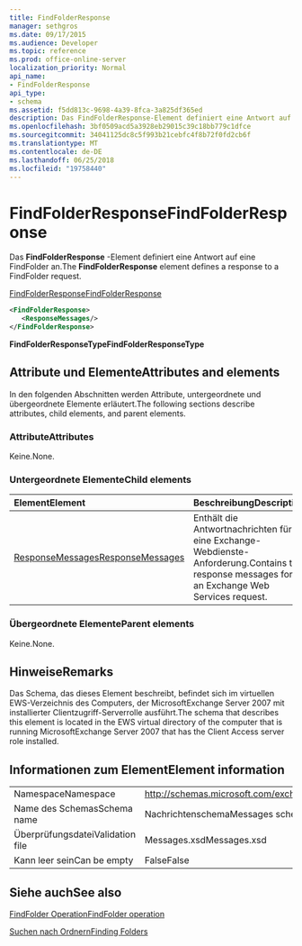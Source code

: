 ```yaml
---
title: FindFolderResponse
manager: sethgros
ms.date: 09/17/2015
ms.audience: Developer
ms.topic: reference
ms.prod: office-online-server
localization_priority: Normal
api_name:
- FindFolderResponse
api_type:
- schema
ms.assetid: f5dd813c-9698-4a39-8fca-3a825df365ed
description: Das FindFolderResponse-Element definiert eine Antwort auf eine FindFolder an.
ms.openlocfilehash: 3bf0509acd5a3928eb29015c39c18bb779c1dfce
ms.sourcegitcommit: 34041125dc8c5f993b21cebfc4f8b72f0fd2cb6f
ms.translationtype: MT
ms.contentlocale: de-DE
ms.lasthandoff: 06/25/2018
ms.locfileid: "19758440"
---
```

# <a name="findfolderresponse"></a><span data-ttu-id="75368-103">FindFolderResponse</span><span class="sxs-lookup"><span data-stu-id="75368-103">FindFolderResponse</span></span>

<span data-ttu-id="75368-104">Das **FindFolderResponse** -Element definiert eine Antwort auf eine FindFolder an.</span><span class="sxs-lookup"><span data-stu-id="75368-104">The **FindFolderResponse** element defines a response to a FindFolder request.</span></span> 
  
[<span data-ttu-id="75368-105">FindFolderResponse</span><span class="sxs-lookup"><span data-stu-id="75368-105">FindFolderResponse</span></span>](findfolderresponse.md)
  
```xml
<FindFolderResponse>
   <ResponseMessages/>
</FindFolderResponse>
```

 <span data-ttu-id="75368-106">**FindFolderResponseType**</span><span class="sxs-lookup"><span data-stu-id="75368-106">**FindFolderResponseType**</span></span>
## <a name="attributes-and-elements"></a><span data-ttu-id="75368-107">Attribute und Elemente</span><span class="sxs-lookup"><span data-stu-id="75368-107">Attributes and elements</span></span>

<span data-ttu-id="75368-108">In den folgenden Abschnitten werden Attribute, untergeordnete und übergeordnete Elemente erläutert.</span><span class="sxs-lookup"><span data-stu-id="75368-108">The following sections describe attributes, child elements, and parent elements.</span></span>
  
### <a name="attributes"></a><span data-ttu-id="75368-109">Attribute</span><span class="sxs-lookup"><span data-stu-id="75368-109">Attributes</span></span>

<span data-ttu-id="75368-110">Keine.</span><span class="sxs-lookup"><span data-stu-id="75368-110">None.</span></span>
  
### <a name="child-elements"></a><span data-ttu-id="75368-111">Untergeordnete Elemente</span><span class="sxs-lookup"><span data-stu-id="75368-111">Child elements</span></span>

|<span data-ttu-id="75368-112">**Element**</span><span class="sxs-lookup"><span data-stu-id="75368-112">**Element**</span></span>|<span data-ttu-id="75368-113">**Beschreibung**</span><span class="sxs-lookup"><span data-stu-id="75368-113">**Description**</span></span>|
|:-----|:-----|
|[<span data-ttu-id="75368-114">ResponseMessages</span><span class="sxs-lookup"><span data-stu-id="75368-114">ResponseMessages</span></span>](responsemessages.md) <br/> |<span data-ttu-id="75368-115">Enthält die Antwortnachrichten für eine Exchange-Webdienste-Anforderung.</span><span class="sxs-lookup"><span data-stu-id="75368-115">Contains the response messages for an Exchange Web Services request.</span></span>  <br/> |
   
### <a name="parent-elements"></a><span data-ttu-id="75368-116">Übergeordnete Elemente</span><span class="sxs-lookup"><span data-stu-id="75368-116">Parent elements</span></span>

<span data-ttu-id="75368-117">Keine.</span><span class="sxs-lookup"><span data-stu-id="75368-117">None.</span></span>
  
## <a name="remarks"></a><span data-ttu-id="75368-118">Hinweise</span><span class="sxs-lookup"><span data-stu-id="75368-118">Remarks</span></span>

<span data-ttu-id="75368-119">Das Schema, das dieses Element beschreibt, befindet sich im virtuellen EWS-Verzeichnis des Computers, der MicrosoftExchange Server 2007 mit installierter Clientzugriff-Serverrolle ausführt.</span><span class="sxs-lookup"><span data-stu-id="75368-119">The schema that describes this element is located in the EWS virtual directory of the computer that is running MicrosoftExchange Server 2007 that has the Client Access server role installed.</span></span>
  
## <a name="element-information"></a><span data-ttu-id="75368-120">Informationen zum Element</span><span class="sxs-lookup"><span data-stu-id="75368-120">Element information</span></span>

|||
|:-----|:-----|
|<span data-ttu-id="75368-121">Namespace</span><span class="sxs-lookup"><span data-stu-id="75368-121">Namespace</span></span>  <br/> |http://schemas.microsoft.com/exchange/services/2006/messages  <br/> |
|<span data-ttu-id="75368-122">Name des Schemas</span><span class="sxs-lookup"><span data-stu-id="75368-122">Schema name</span></span>  <br/> |<span data-ttu-id="75368-123">Nachrichtenschema</span><span class="sxs-lookup"><span data-stu-id="75368-123">Messages schema</span></span>  <br/> |
|<span data-ttu-id="75368-124">Überprüfungsdatei</span><span class="sxs-lookup"><span data-stu-id="75368-124">Validation file</span></span>  <br/> |<span data-ttu-id="75368-125">Messages.xsd</span><span class="sxs-lookup"><span data-stu-id="75368-125">Messages.xsd</span></span>  <br/> |
|<span data-ttu-id="75368-126">Kann leer sein</span><span class="sxs-lookup"><span data-stu-id="75368-126">Can be empty</span></span>  <br/> |<span data-ttu-id="75368-127">False</span><span class="sxs-lookup"><span data-stu-id="75368-127">False</span></span>  <br/> |
   
## <a name="see-also"></a><span data-ttu-id="75368-128">Siehe auch</span><span class="sxs-lookup"><span data-stu-id="75368-128">See also</span></span>



[<span data-ttu-id="75368-129">FindFolder Operation</span><span class="sxs-lookup"><span data-stu-id="75368-129">FindFolder operation</span></span>](findfolder-operation.md)


[<span data-ttu-id="75368-130">Suchen nach Ordnern</span><span class="sxs-lookup"><span data-stu-id="75368-130">Finding Folders</span></span>](http://msdn.microsoft.com/library/9124d868-017a-43f0-b915-5c0082cacec9%28Office.15%29.aspx)

